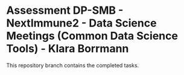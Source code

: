 # Assessment DP-SMB - NextImmune2 - Data Science Meetings (Common Data Science Tools) - Klara Borrmann
This repository branch contains the completed tasks.
